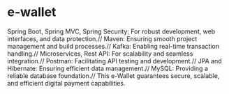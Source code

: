 # e-wallet
Spring Boot, Spring MVC, Spring Security: For robust development, web interfaces, and data protection.//
Maven: Ensuring smooth project management and build processes.//
Kafka: Enabling real-time transaction handling.//
Microservices, Rest API: For scalability and seamless integration.//
Postman: Facilitating API testing and development.//
JPA and Hibernate: Ensuring efficient data management.//
MySQL: Providing a reliable database foundation.//
This e-Wallet guarantees secure, scalable, and efficient digital payment capabilities.
